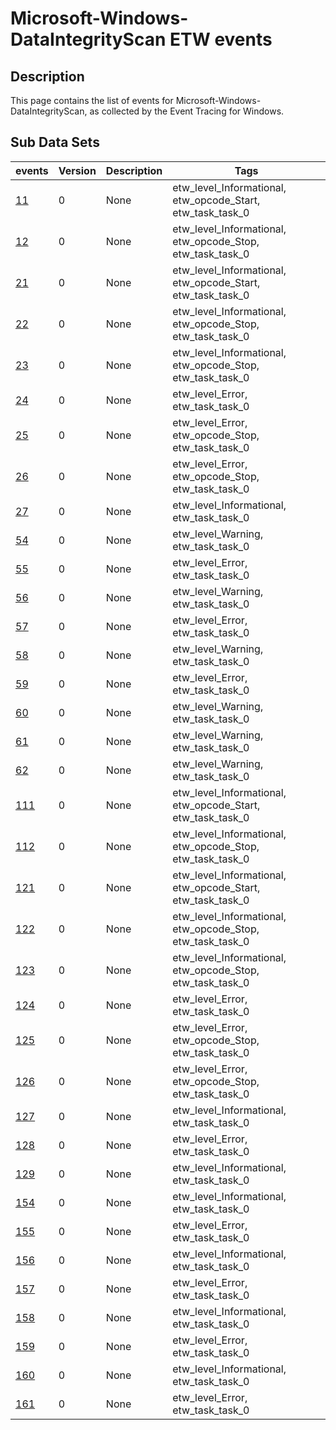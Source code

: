 # Microsoft-Windows-DataIntegrityScan ETW events

## Description
This page contains the list of events for Microsoft-Windows-DataIntegrityScan, as collected by the Event Tracing for Windows.

## Sub Data Sets
|events|Version|Description|Tags|
|---|---|---|---|
|[11](events/event-11.md)|0|None|etw_level_Informational, etw_opcode_Start, etw_task_task_0|
|[12](events/event-12.md)|0|None|etw_level_Informational, etw_opcode_Stop, etw_task_task_0|
|[21](events/event-21.md)|0|None|etw_level_Informational, etw_opcode_Start, etw_task_task_0|
|[22](events/event-22.md)|0|None|etw_level_Informational, etw_opcode_Stop, etw_task_task_0|
|[23](events/event-23.md)|0|None|etw_level_Informational, etw_opcode_Stop, etw_task_task_0|
|[24](events/event-24.md)|0|None|etw_level_Error, etw_task_task_0|
|[25](events/event-25.md)|0|None|etw_level_Error, etw_opcode_Stop, etw_task_task_0|
|[26](events/event-26.md)|0|None|etw_level_Error, etw_opcode_Stop, etw_task_task_0|
|[27](events/event-27.md)|0|None|etw_level_Informational, etw_task_task_0|
|[54](events/event-54.md)|0|None|etw_level_Warning, etw_task_task_0|
|[55](events/event-55.md)|0|None|etw_level_Error, etw_task_task_0|
|[56](events/event-56.md)|0|None|etw_level_Warning, etw_task_task_0|
|[57](events/event-57.md)|0|None|etw_level_Error, etw_task_task_0|
|[58](events/event-58.md)|0|None|etw_level_Warning, etw_task_task_0|
|[59](events/event-59.md)|0|None|etw_level_Error, etw_task_task_0|
|[60](events/event-60.md)|0|None|etw_level_Warning, etw_task_task_0|
|[61](events/event-61.md)|0|None|etw_level_Warning, etw_task_task_0|
|[62](events/event-62.md)|0|None|etw_level_Warning, etw_task_task_0|
|[111](events/event-111.md)|0|None|etw_level_Informational, etw_opcode_Start, etw_task_task_0|
|[112](events/event-112.md)|0|None|etw_level_Informational, etw_opcode_Stop, etw_task_task_0|
|[121](events/event-121.md)|0|None|etw_level_Informational, etw_opcode_Start, etw_task_task_0|
|[122](events/event-122.md)|0|None|etw_level_Informational, etw_opcode_Stop, etw_task_task_0|
|[123](events/event-123.md)|0|None|etw_level_Informational, etw_opcode_Stop, etw_task_task_0|
|[124](events/event-124.md)|0|None|etw_level_Error, etw_task_task_0|
|[125](events/event-125.md)|0|None|etw_level_Error, etw_opcode_Stop, etw_task_task_0|
|[126](events/event-126.md)|0|None|etw_level_Error, etw_opcode_Stop, etw_task_task_0|
|[127](events/event-127.md)|0|None|etw_level_Informational, etw_task_task_0|
|[128](events/event-128.md)|0|None|etw_level_Error, etw_task_task_0|
|[129](events/event-129.md)|0|None|etw_level_Informational, etw_task_task_0|
|[154](events/event-154.md)|0|None|etw_level_Informational, etw_task_task_0|
|[155](events/event-155.md)|0|None|etw_level_Error, etw_task_task_0|
|[156](events/event-156.md)|0|None|etw_level_Informational, etw_task_task_0|
|[157](events/event-157.md)|0|None|etw_level_Error, etw_task_task_0|
|[158](events/event-158.md)|0|None|etw_level_Informational, etw_task_task_0|
|[159](events/event-159.md)|0|None|etw_level_Error, etw_task_task_0|
|[160](events/event-160.md)|0|None|etw_level_Informational, etw_task_task_0|
|[161](events/event-161.md)|0|None|etw_level_Error, etw_task_task_0|

